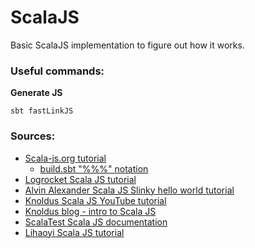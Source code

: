 # ScalaJS

Basic ScalaJS implementation to figure out how it works.

### Useful commands:

**Generate JS** 
```shell
sbt fastLinkJS
```

### Sources:
* [Scala-js.org tutorial](https://www.scala-js.org/doc/tutorial/basic/index.html)
  * [build.sbt "%%%" notation](https://www.scala-js.org/doc/project/dependencies.html)
* [Logrocket Scala JS tutorial](https://blog.logrocket.com/strongly-typed-frontend-code-scala-js)
* [Alvin Alexander Scala JS Slinky hello world tutorial](https://alvinalexander.com/scala/scala.js-slinky-hello-world-tutorial-example/)
* [Knoldus Scala JS YouTube tutorial](https://www.youtube.com/watch?v=5Ausv2CVMbM)
* [Knoldus blog - intro to Scala JS](https://blog.knoldus.com/introduction-to-scala-js/)
* [ScalaTest Scala JS documentation](https://www.scalatest.org/user_guide/using_scalajs)
* [Lihaoyi Scala JS tutorial](http://www.lihaoyi.com/hands-on-scala-js/#GettingStarted)